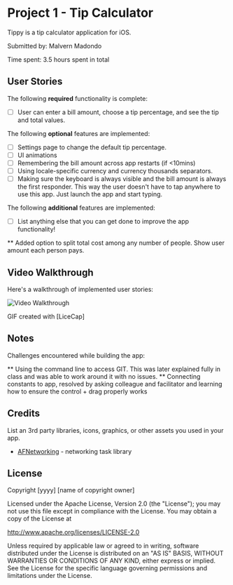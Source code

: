 # Project 1 - Tip Calculator

Tippy is a tip calculator application for iOS.

Submitted by: Malvern Madondo

Time spent: 3.5 hours spent in total

## User Stories

The following **required** functionality is complete:

* [ ] User can enter a bill amount, choose a tip percentage, and see the tip and total values.

The following **optional** features are implemented:
* [ ] Settings page to change the default tip percentage.
* [ ] UI animations
* [ ] Remembering the bill amount across app restarts (if <10mins)
* [ ] Using locale-specific currency and currency thousands separators.
* [ ] Making sure the keyboard is always visible and the bill amount is always the first responder. This way the user doesn't have to tap anywhere to use this app. Just launch the app and start typing.

The following **additional** features are implemented:

- [ ] List anything else that you can get done to improve the app functionality!

** Added option to split total cost among any number of people. Show user amount each person pays.

## Video Walkthrough

Here's a walkthrough of implemented user stories:

<img src=http://i.imgur.com/wT1mOhz.gif title='Tip Calculator' width='' alt='Video Walkthrough' />

GIF created with [LiceCap] 

## Notes

Challenges encountered while building the app:

** Using the command line to access GIT. This was later explained fully in class and was able to work around it with no issues. 
** Connecting constants to app, resolved by asking colleague and facilitator and learning how to ensure the control + drag properly works


## Credits

List an 3rd party libraries, icons, graphics, or other assets you used in your app.

- [AFNetworking](https://github.com/AFNetworking/AFNetworking) - networking task library

## License

Copyright [yyyy] [name of copyright owner]

Licensed under the Apache License, Version 2.0 (the "License");
you may not use this file except in compliance with the License.
You may obtain a copy of the License at

http://www.apache.org/licenses/LICENSE-2.0

Unless required by applicable law or agreed to in writing, software
distributed under the License is distributed on an "AS IS" BASIS,
WITHOUT WARRANTIES OR CONDITIONS OF ANY KIND, either express or implied.
See the License for the specific language governing permissions and
limitations under the License.
